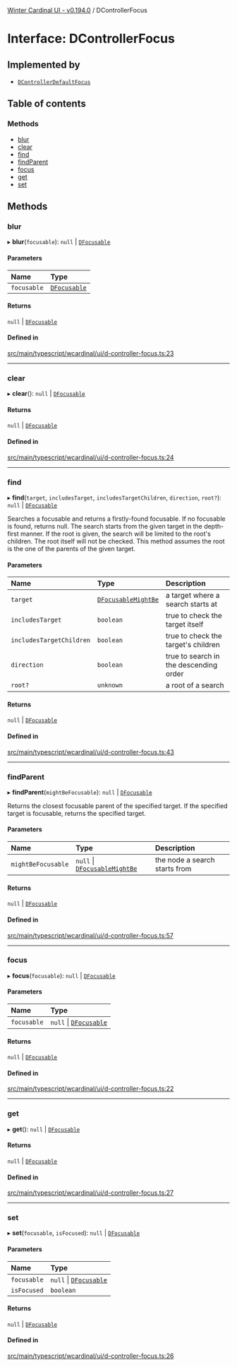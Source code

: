 [Winter Cardinal UI - v0.194.0](../index.md) / DControllerFocus

# Interface: DControllerFocus

## Implemented by

- [`DControllerDefaultFocus`](../classes/DControllerDefaultFocus.md)

## Table of contents

### Methods

- [blur](DControllerFocus.md#blur)
- [clear](DControllerFocus.md#clear)
- [find](DControllerFocus.md#find)
- [findParent](DControllerFocus.md#findparent)
- [focus](DControllerFocus.md#focus)
- [get](DControllerFocus.md#get)
- [set](DControllerFocus.md#set)

## Methods

### blur

▸ **blur**(`focusable`): ``null`` \| [`DFocusable`](DFocusable.md)

#### Parameters

| Name | Type |
| :------ | :------ |
| `focusable` | [`DFocusable`](DFocusable.md) |

#### Returns

``null`` \| [`DFocusable`](DFocusable.md)

#### Defined in

[src/main/typescript/wcardinal/ui/d-controller-focus.ts:23](https://github.com/winter-cardinal/winter-cardinal-ui/blob/v0.194.0/src/main/typescript/wcardinal/ui/d-controller-focus.ts#L23)

___

### clear

▸ **clear**(): ``null`` \| [`DFocusable`](DFocusable.md)

#### Returns

``null`` \| [`DFocusable`](DFocusable.md)

#### Defined in

[src/main/typescript/wcardinal/ui/d-controller-focus.ts:24](https://github.com/winter-cardinal/winter-cardinal-ui/blob/v0.194.0/src/main/typescript/wcardinal/ui/d-controller-focus.ts#L24)

___

### find

▸ **find**(`target`, `includesTarget`, `includesTargetChildren`, `direction`, `root?`): ``null`` \| [`DFocusable`](DFocusable.md)

Searches a focusable and returns a firstly-found focusable.
If no focusable is found, returns null.
The search starts from the given target in the depth-first manner.
If the root is given, the search will be limited to the root's children.
The root itself will not be checked.
This method assumes the root is the one of the parents of the given target.

#### Parameters

| Name | Type | Description |
| :------ | :------ | :------ |
| `target` | [`DFocusableMightBe`](DFocusableMightBe.md) | a target where a search starts at |
| `includesTarget` | `boolean` | true to check the target itself |
| `includesTargetChildren` | `boolean` | true to check the target's children |
| `direction` | `boolean` | true to search in the descending order |
| `root?` | `unknown` | a root of a search |

#### Returns

``null`` \| [`DFocusable`](DFocusable.md)

#### Defined in

[src/main/typescript/wcardinal/ui/d-controller-focus.ts:43](https://github.com/winter-cardinal/winter-cardinal-ui/blob/v0.194.0/src/main/typescript/wcardinal/ui/d-controller-focus.ts#L43)

___

### findParent

▸ **findParent**(`mightBeFocusable`): ``null`` \| [`DFocusable`](DFocusable.md)

Returns the closest focusable parent of the specified target.
If the specified target is focusable, returns the specified target.

#### Parameters

| Name | Type | Description |
| :------ | :------ | :------ |
| `mightBeFocusable` | ``null`` \| [`DFocusableMightBe`](DFocusableMightBe.md) | the node a search starts from |

#### Returns

``null`` \| [`DFocusable`](DFocusable.md)

#### Defined in

[src/main/typescript/wcardinal/ui/d-controller-focus.ts:57](https://github.com/winter-cardinal/winter-cardinal-ui/blob/v0.194.0/src/main/typescript/wcardinal/ui/d-controller-focus.ts#L57)

___

### focus

▸ **focus**(`focusable`): ``null`` \| [`DFocusable`](DFocusable.md)

#### Parameters

| Name | Type |
| :------ | :------ |
| `focusable` | ``null`` \| [`DFocusable`](DFocusable.md) |

#### Returns

``null`` \| [`DFocusable`](DFocusable.md)

#### Defined in

[src/main/typescript/wcardinal/ui/d-controller-focus.ts:22](https://github.com/winter-cardinal/winter-cardinal-ui/blob/v0.194.0/src/main/typescript/wcardinal/ui/d-controller-focus.ts#L22)

___

### get

▸ **get**(): ``null`` \| [`DFocusable`](DFocusable.md)

#### Returns

``null`` \| [`DFocusable`](DFocusable.md)

#### Defined in

[src/main/typescript/wcardinal/ui/d-controller-focus.ts:27](https://github.com/winter-cardinal/winter-cardinal-ui/blob/v0.194.0/src/main/typescript/wcardinal/ui/d-controller-focus.ts#L27)

___

### set

▸ **set**(`focusable`, `isFocused`): ``null`` \| [`DFocusable`](DFocusable.md)

#### Parameters

| Name | Type |
| :------ | :------ |
| `focusable` | ``null`` \| [`DFocusable`](DFocusable.md) |
| `isFocused` | `boolean` |

#### Returns

``null`` \| [`DFocusable`](DFocusable.md)

#### Defined in

[src/main/typescript/wcardinal/ui/d-controller-focus.ts:26](https://github.com/winter-cardinal/winter-cardinal-ui/blob/v0.194.0/src/main/typescript/wcardinal/ui/d-controller-focus.ts#L26)
